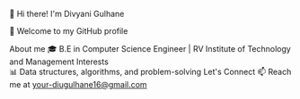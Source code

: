 👋 Hi there! I'm Divyani Gulhane

🌟 Welcome to my GitHub profile

About me
🎓 B.E in Computer Science Engineer | RV Institute of Technology and Management
Interests		
📊 Data structures, algorithms, and problem-solving
Let's Connect
📫 Reach me at your-diugulhane16@gmail.com

